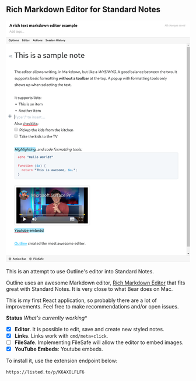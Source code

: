 ## Rich Markdown Editor for Standard Notes

![Sample editor](./images/screenshot.png)

This is an attempt to use Outline's editor into Standard Notes.

Outline uses an awesome Markdown editor, [Rich Markdown Editor](https://github.com/outline/rich-markdown-editor) that fits great with Standard Notes. It is very close to what Bear does on Mac.

This is my first React application, so probably there are a lot of improvements. Feel free to make recommendations and/or open issues.

**Status**
*What's currenlty working**

- [x] **Editor**. It is possible to edit, save and create new styled notes.
- [x] **Links**. Links work with `cmd/meta+click`.
- [ ] **FileSafe**. Implementing FileSafe will allow the editor to embed images.
- [X] **YouTube Embeds**: Youtube embeds.

To install it, use the extension endpoint below:

```
https://listed.to/p/K6AXOLFLF6
```
